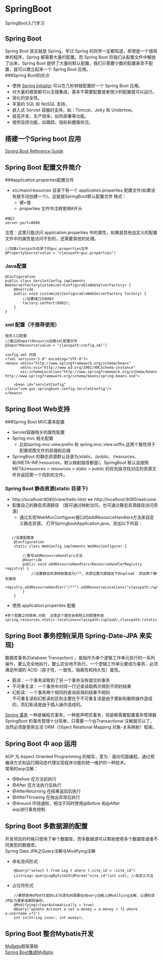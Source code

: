 # SpringBoot
SpringBoot入门学习

## Spring Boot 
Spring Boot 其实就是 Spring，学过 Spring 的同学一定都知道，即使是一个很简单的程序，Spring 都需要大量的配置。而 Spring Boot 将我们从配置文件中解放了出来，Spring Boot 提供了大量的默认配置，我们只需要少数的配置甚至不配置，就可以建立起来一个 Spring Boot 应用。  
###Spring Boot的优点  
* 使用 [Spring Initializr](https://start.spring.io/ ) 可以在几秒钟就配置好一个 Spring Boot 应用。
* 对大量的框架都可以无缝集成，基本不需要配置或者很少的配置就可以运行。
* 简化的安全性。
* 丰富的 SQL 和 NoSQL 支持。
* 嵌入式 Servlet 容器的支持，如：Tomcat，Jetty 和 Undertow。
* 提高开发、生产效率，如热部署等功能。
* 提供监控功能，如跟踪，指标和健康状况。

## 搭建一个Spring boot 应用
[Spring Boot Reference Guide](https://docs.spring.io/spring-boot/docs/2.0.4.RELEASE/reference/htmlsingle/#using-boot-dependency-management)

## Spring Boot 配置文件简介
###application.properties配置文件
* src/main/resources 目录下有一个 application.properties 配置文件(如果没有就手动创建一个)。这就是SpringBoot默认配置文件
格式：  
  * 键=值
  * properties 文件中注释使用#开头    
```
#端口
server.port=8080
```
注意：这里只能访问 application.properties 中的属性，如果是其他自定义的配置文件中的属性是访问不到的，还需要其他的处理。
```
//加载classpath目录下的guc.properties文件
@PropertySource(value = "classpath:guc.properties")
```
### Java配置
```
@Configuration
public class ServletConfig implements WebServerFactoryCustomizer<ConfigurableWebServerFactory> {
    @Override
    public void customize(ConfigurableWebServerFactory factory) {
        //设置端口为8083
        factory.setPort(8083);
    }
}
```
### xml 配置（不推荐使用）
```
程序入口配置
//通过@ImportResource加载xml配置文件
@ImportResource(value = "classpath:config.xml")

config.xml 内容
<?xml version="1.0" encoding="UTF-8"?>
<beans xmlns="http://www.springframework.org/schema/beans"
       xmlns:xsi="http://www.w3.org/2001/XMLSchema-instance"
       xsi:schemaLocation="http://www.springframework.org/schema/beans http://www.springframework.org/schema/beans/spring-beans.xsd">

    <bean id="servletConfig" class="com.guc.springboot.config.ServletConfig"/>
</beans>
```

## Spring Boot Web支持
###Spring Boot MVC基本配置
* Servlet容器相关的属性配置
* Spring mvc 相关配置
  *  比如spring.mvc.view.prefix 和 spring.mvc.view.suffix,这两个属性用于配置视图文件的前缀和后缀  
* SpringBoot 的静态资源默认目录为/static、/public、/resources、和/META-INF/resources，默认映射路径都是/。SpringBoot 默认会按照META/resources > resources > static > public 的优先级寻找对应的资源文件并返回第一个找到的文件。
### Spring Boot 静态资源(static 目录下)
* http://localhost:8080/view/hello.html  <=> http://localhost:8080/welcome
* 配置自己的静态资源路径 （既可通过映射访问，也可通过静态资源路径访问资源）
  * 通过实现WebMvcConfigurer接口的addResourceHandlers方法来自定义静态资源。 打开SpringbootApplication.java，添加以下内容：
```
  
   //设置配置类
	@Configuration
	static class WebConfig implements WebMvcConfigurer {

		//重写addResourceHandlers方法
		@Override
		public void addResourceHandlers(ResourceHandlerRegistry registry) {
			//设置静态资源映射路径为/**，资源位置为类路径下的upload  添加两个静态路径
			registry.addResourceHandler("/**").addResourceLocations("classpath:/upload/").addResourceLocations("classpath:/static/");
		}
	}
```
  * 使用 application.properties 配置
 ```
 #多个配置之间使用,分割  注意这个属性会使默认的配置失效
 spring.resources.static-locations=classpath:/upload/,classpath:/static
 ```
  ## Spring Boot 事务控制(采用 Spring-Date-JPA 来实现)
数据库事务(Database Transaction) ，是指作为单个逻辑工作单元执行的一系列操作，要么完全地执行，要么完全地不执行。一个逻辑工作单元要成为事务，必须满足所谓的 ACID（原子性、一致性、隔离性和持久性）属性。  
* 脏读：一个事务读取到了另一个事务没有提交的事务
* 不可重复读：一个事务中对同一行记录读取两次得到不同的结果
* 幻影读：一个事务两个相同的查询获得的结果不相同  
不可重复读和幻影读的区别主要在于不可重复读是由于更新和删除操作造成的，而幻影读是由于插入操作造成的。  

[Spring 事务](https://github.com/GuchaoGit/firstSpring.git) 一种是编程式事务，一种是声明式事务，但是都需要配置事务管理器  
SpringBoot 的事务管理十分简单，只需要一个@Transactional 注解就可以了，当然必须是使用主流 ORM（Object Relational Mapping 对象-关系映射）框架。

## Spring Boot 中 aop 运用
AOP 为 Aspect Oriented Programming 的缩写，意为：面向切面编程，通过预编译方式和运行期动态代理实现程序功能的统一维护的一种技术。  
常用的aop注解：  
* @Before 在方法前执行
* @After 在方法执行后执行
* @AfterReturning 在结果返回后执行
* @AfterThrowing 在抛出异常后执行
* @Around 环绕通知，相当于同时使用@Before 和@After  
aop进行事务控制

## Spring Boot 多数据源的配置
开发项目的时候只使用了单个数据库，而多数据源可以帮助使用多个数据库或者不同类型的数据库。  
Spring Data JPA之Query注解与Modifying注解
* 命名空间形式
```
    @Query("select t from Log t where t.site_id = :site_id")
    List<Log> queryLogBySiteId(@Param("site_id")int sid); //自定义方法
```
* 占位符形式
```
    //要想使用UPDATE或DELETE语句则需要在@Query注解上@Modifying注解，以通知该JPQL为更新或删除操作。
    @Modifying(clearAutomatically = true)
    @Query("update Account a set a.money = a.money + ?2 where a.username =?1")
    int in(String inner, int money);
```

## Spring Boot 整合Mybatis开发
[MyBatis](https://github.com/GuchaoGit/MyBatis.git)框架基础  
[Spring Boot集成MyBatis](https://github.com/GuchaoGit/SpringBootMyBatis.git)

